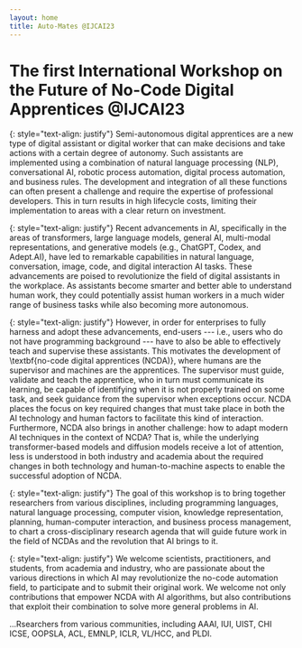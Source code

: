 ```yaml
---
layout: home
title: Auto-Mates @IJCAI23
---
```

# The first International Workshop on the Future of No-Code Digital Apprentices @IJCAI23

{: style="text-align: justify"}
Semi-autonomous digital apprentices are a new type of digital assistant or digital worker that can make decisions and take actions with a certain degree of autonomy. Such assistants are implemented using a combination of natural language processing (NLP), conversational AI, robotic process automation, digital process automation, and business rules. The development and integration of all these functions can often present a challenge and require the expertise of professional developers. This in turn results in high lifecycle costs, limiting their implementation to areas with a clear return on investment.

{: style="text-align: justify"}
Recent advancements in AI, specifically in the areas of transformers, large language models, general AI, multi-modal representations, and generative models (e.g., ChatGPT, Codex, and Adept.AI), have led to remarkable capabilities in natural language, conversation, image, code, and digital interaction AI tasks. These advancements are poised to revolutionize the field of digital assistants in the workplace. As assistants become smarter and better able to understand human work, they could potentially assist human workers in a much wider range of business tasks while also becoming more autonomous. 

{: style="text-align: justify"}
However, in order for enterprises to fully harness and adopt these advancements, end-users --- i.e., users who do not have programming background --- have to also be able to effectively teach  and supervise these assistants. 
This motivates the development of \textbf{no-code digital apprentices (NCDA)}, where humans are the supervisor and machines are the apprentices. 
The supervisor must guide, validate and teach the apprentice, who in turn must communicate its learning, be capable of identifying when it is not properly trained on some task, and seek guidance from the supervisor when exceptions occur. NCDA places the focus on key required changes that must take place in both the AI technology and human factors to facilitate this kind of interaction.
Furthermore, NCDA also brings in another challenge: how to adapt modern AI techniques in the context of NCDA? 
That is, while the underlying transformer-based models and diffusion models receive a lot of attention, less is understood in both industry and academia about the required changes in both technology and human-to-machine aspects to enable the successful adoption of NCDA.


{: style="text-align: justify"}
The goal of this workshop is to bring together researchers from various disciplines, including programming languages, natural language processing, computer vision, knowledge representation, planning, human-computer interaction, and business process management, to chart a cross-disciplinary research agenda that will guide future work in the field of NCDAs and the revolution that AI brings to it.

{: style="text-align: justify"}
We welcome scientists, practitioners, and students, from academia and industry, who are passionate about the various directions in which AI may revolutionize the no-code automation field, to participate and to submit their original work. We welcome not only contributions that empower NCDA with AI algorithms, but also contributions that exploit their combination to solve more general problems in AI.


...Rsearchers from various communities, including AAAI, IUI, UIST, CHI ICSE, OOPSLA, ACL, EMNLP, ICLR, VL/HCC, and PLDI.



